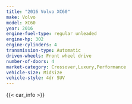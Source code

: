 ```yaml
---
title: "2016 Volvo XC60"
make: Volvo
model: XC60
year: 2016
engine-fuel-type: regular unleaded
engine-hp: 302
engine-cylinders: 4
transmission-type: Automatic
driven-wheels: Front wheel drive
number-of-doors: 4
market-category: Crossover,Luxury,Performance
vehicle-size: Midsize
vehicle-style: 4dr SUV
---
```


{{< car_info >}}
